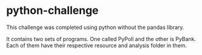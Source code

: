 # python-challenge

This challenge was completed using python without the pandas library.

It contains two sets of programs. One called PyPoll and the other is PyBank.
Each of them have their respective resource and analysis folder in them.
